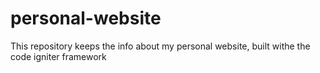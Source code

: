 # personal-website
This repository keeps the info about my personal website, built withe the code igniter framework
